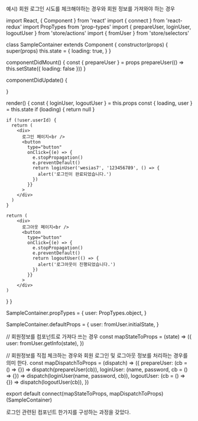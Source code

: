 예시) 회원 로그인 시도를 체크해야하는 경우와 회원 정보를 가져와야 하는 경우

import React, { Component } from 'react'
import { connect } from 'react-redux'
import PropTypes from 'prop-types'
import { prepareUser, loginUser, logoutUser } from 'store/actions'
import { fromUser } from 'store/selectors'

class SampleContainer extends Component {
  constructor(props) {
    super(props)
    this.state = {
      loading: true,
    }
  }

  componentDidMount() {
    const { prepareUser } = props
    prepareUser(() => this.setState({ loading: false }))
  }

  componentDidUpdate() {

  }

  render() {
    const { loginUser, logoutUser } = this.props
    const { loading, user } = this.state
    if (loading) { return null }

    if (!user.userId) {
      return (
        <div>
          로그인 페이지<br />
          <button
            type="button"
            onClick={(e) => {
              e.stopPropagation()
              e.preventDefault()
              return loginUser('wesias7', '123456789', () => {
                alert('로그인이 완료되었습니다.')
              })
            }}
          >
        </div>
      )
    }

    return (
        <div>
          로그아웃 페이지<br />
          <button
            type="button"
            onClick={(e) => {
              e.stopPropagation()
              e.preventDefault()
              return logoutUser(() => {
                alert('로그아웃이 진행되었습니다.')
              })
            }}
          >
        </div>
    )
  }
}

SampleContainer.propTypes = {
  user: PropTypes.object,
}

SampleContainer.defaultProps = {
  user: fromUser.initialState,
}

// 회원정보를 컴포넌트로 가져다 쓰는 경우
const mapStateToProps = (state) => ({
  user: fromUser.getInfo(state),
})

// 회원정보를 직접 체크하는 경우와 회원 로그인 및 로그아웃 정보를 처리하는 경우를 의미 한다.
const mapDispatchToProps = (dispatch) => ({
  prepareUser: (cb = () => {}) => dispatch(prepareUser(cb)),
  loginUser: (name, password, cb = () => {}) => dispatch(loginUser(name, password, cb)),
  logoutUser: (cb = () => {}) => dispatch(logoutUser(cb)),
})

export default connect(mapStateToProps, mapDispatchToProps)(SampleContainer)

로그인 관련된 컴포넌트 한가지를 구성하는 과정을 갖았다.